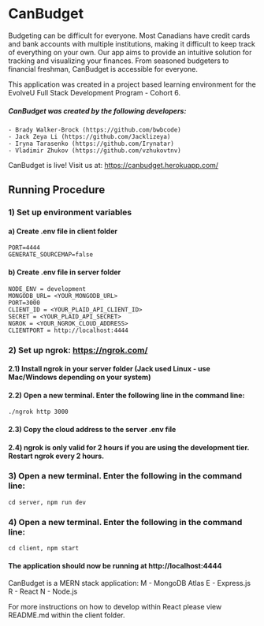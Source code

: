 # CanBudget
  Budgeting can be difficult for everyone. 
  Most Canadians have credit cards and bank accounts with multiple institutions, making it difficult to keep track of everything on your own. 
  Our app aims to provide an intuitive solution for tracking and visualizing your finances. 
  From seasoned budgeters to financial freshman, CanBudget is accessible for everyone.

  This application was created in a project based learning environment for the EvolveU Full Stack Development Program - Cohort 6.
  
  ##### CanBudget was created by the following developers:
    - Brady Walker-Brock (https://github.com/bwbcode)
    - Jack Zeya Li (https://github.com/Jacklizeya)
    - Iryna Tarasenko (https://github.com/Irynatar)
    - Vladimir Zhukov (https://github.com/vzhukovtnv)


  CanBudget is live! Visit us at: https://canbudget.herokuapp.com/

## Running Procedure

### 1) Set up environment variables
  #### a) Create .env file in client folder
    PORT=4444
    GENERATE_SOURCEMAP=false
  #### b) Create .env file in server folder
    NODE_ENV = development
    MONGODB_URL= <YOUR_MONGODB_URL>
    PORT=3000
    CLIENT_ID = <YOUR_PLAID_API_CLIENT_ID>
    SECRET = <YOUR_PLAID_API_SECRET>
    NGROK = <YOUR_NGROK_CLOUD_ADDRESS>
    CLIENTPORT = http://localhost:4444

### 2) Set up ngrok: https://ngrok.com/
  #### 2.1)  Install ngrok in your server folder (Jack used Linux - use Mac/Windows depending on your system)
  #### 2.2)  Open a new terminal. Enter the following line in the command line:
    ./ngrok http 3000
  #### 2.3)  Copy the cloud address to the server .env file
  #### 2.4)  ngrok is only valid for 2 hours if you are using the development tier. Restart ngrok every 2 hours.
### 3) Open a new terminal. Enter the following in the command line: 
    cd server, npm run dev
### 4) Open a new terminal. Enter the following in the command line: 
    cd client, npm start

#### The application should now be running at http://localhost:4444

CanBudget is a MERN stack application:
  M - MongoDB Atlas
  E - Express.js
  R - React
  N - Node.js

  For more instructions on how to develop within React please view README.md within the client folder.